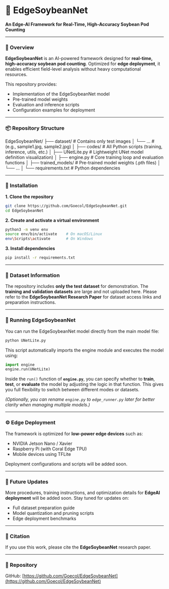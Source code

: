 # 🌿 EdgeSoybeanNet

**An Edge-AI Framework for Real-Time, High-Accuracy Soybean Pod Counting**

---

### 🧠 Overview

**EdgeSoybeanNet** is an AI-powered framework designed for **real-time, high-accuracy soybean pod counting**.
Optimized for **edge deployment**, it enables efficient field-level analysis without heavy computational resources.

This repository provides:

* Implementation of the EdgeSoybeanNet model
* Pre-trained model weights
* Evaluation and inference scripts
* Configuration examples for deployment

---

### 📦 Repository Structure

EdgeSoybeanNet/
├── dataset/              # Contains only test images
│   └── ...               # (e.g., sample1.jpg, sample2.jpg)
│
├── codes/                # All Python scripts (training, inference, utils, etc.)
│   ├── UNetLite.py       # Lightweight UNet model definition
visualization)
│   ├── engine.py         # Core training loop and evaluation functions
│
├── trained_models/       # Pre-trained model weights (.pth files)
│   └── ...
│
└── requirements.txt      # Python dependencies

---

### 🧰 Installation

**1. Clone the repository**

```bash
git clone https://github.com/Goecol/EdgeSoybeanNet.git
cd EdgeSoybeanNet
```

**2. Create and activate a virtual environment**

```bash
python3 -m venv env
source env/bin/activate    # On macOS/Linux
env\Scripts\activate       # On Windows
```

**3. Install dependencies**

```bash
pip install -r requirements.txt
```

---

### 📂 Dataset Information

The repository includes **only the test dataset** for demonstration.
The **training and validation datasets** are large and not uploaded here.
Please refer to the **EdgeSoybeanNet Research Paper** for dataset access links and preparation instructions.

---

### 🚀 Running EdgeSoybeanNet

You can run the EdgeSoybeanNet model directly from the main model file:

```bash
python UNetLite.py
```

This script automatically imports the engine module and executes the model using:

```python
import engine
engine.run(UNetLite)
```

Inside the `run()` function of **`engine.py`**, you can specify whether to **train**, **test**, or **evaluate** the model by adjusting the logic in that function.
This gives you full flexibility to switch between different modes or datasets.

*(Optionally, you can rename `engine.py` to `edge_runner.py` later for better clarity when managing multiple models.)*

---

### ⚙️ Edge Deployment

The framework is optimized for **low-power edge devices** such as:

* NVIDIA Jetson Nano / Xavier
* Raspberry Pi (with Coral Edge TPU)
* Mobile devices using TFLite

Deployment configurations and scripts will be added soon.

---

### 🔄 Future Updates

More procedures, training instructions, and optimization details for **EdgeAI deployment** will be added soon.
Stay tuned for updates on:

* Full dataset preparation guide
* Model quantization and pruning scripts
* Edge deployment benchmarks

---

### 📜 Citation

If you use this work, please cite the **EdgeSoybeanNet** research paper.

---

### 🔗 Repository

GitHub: [https://github.com/Goecol/EdgeSoybeanNet](https://github.com/Goecol/EdgeSoybeanNet)
